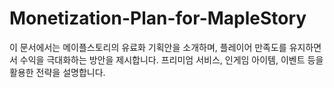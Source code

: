 # Monetization-Plan-for-MapleStory
이 문서에서는 메이플스토리의 유료화 기획안을 소개하며, 플레이어 만족도를 유지하면서 수익을 극대화하는 방안을 제시합니다. 프리미엄 서비스, 인게임 아이템, 이벤트 등을 활용한 전략을 설명합니다.
